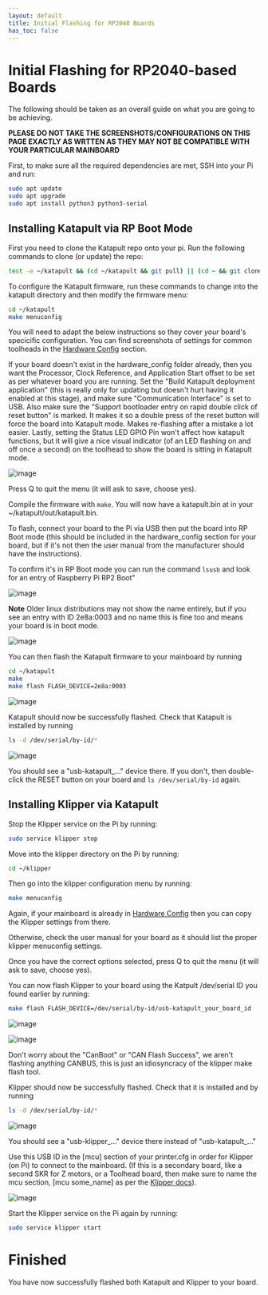 ```yaml
---
layout: default 
title: Initial Flashing for RP2040 Boards
has_toc: false
---
```


# Initial Flashing for RP2040-based Boards

The following should be taken as an overall guide on what you are going to be achieving.

**PLEASE DO NOT TAKE THE SCREENSHOTS/CONFIGURATIONS ON THIS PAGE EXACTLY AS WRTTEN AS THEY MAY NOT BE COMPATIBLE WITH YOUR PARTICULAR MAINBOARD**

First, to make sure all the required dependencies are met, SSH into your Pi and run:

```bash
sudo apt update
sudo apt upgrade
sudo apt install python3 python3-serial
```

## Installing Katapult via RP Boot Mode

First you need to clone the Katapult repo onto your pi. Run the following commands to clone (or update) the repo:

```bash
test -e ~/katapult && (cd ~/katapult && git pull) || (cd ~ && git clone https://github.com/Arksine/katapult) ; cd ~
```

To configure the Katapult firmware, run these commands to change into the katapult directory and then modify the firmware menu:

```bash
cd ~/katapult
make menuconfig
```

You will need to adapt the below instructions so they cover _your_ board's specicific configuration. You can find screenshots of settings for common toolheads in the [Hardware Config](../hardware_config/hardware_config.md) section.

If your board doesn't exist in the hardware_config folder already, then you want the Processor, Clock Reference, and Application Start offset to be set as per whatever board you are running. Set the "Build Katapult deployment application" (this is really only for updating but doesn't hurt having it enabled at this stage), and make sure "Communication Interface" is set to USB. Also make sure the "Support bootloader entry on rapid double click of reset button" is marked. It makes it so a double press of the reset button will force the board into Katapult mode. Makes re-flashing after a mistake a lot easier. Lastly, setting the Status LED GPIO Pin won't affect how katapult functions, but it will give a nice visual indicator (of an LED flashing on and off once a second) on the toolhead to show the board is sitting in Katapult mode.

![image](https://github.com/user-attachments/assets/e60a9ffc-5e64-4f00-9b82-0e447ac5db8a)

Press Q to quit the menu (it will ask to save, choose yes).

Compile the firmware with `make`. You will now have a katapult.bin at in your ~/katapult/out/katapult.bin.

To flash, connect your board to the Pi via USB then put the board into RP Boot mode (this should be included in the hardware_config section for your board, but if it's not then the user manual from the manufacturer should have the instructions). 

To confirm it's in RP Boot mode you can run the command `lsusb` and look for an entry of Raspberry Pi RP2 Boot"

![image](https://github.com/user-attachments/assets/4a0338dd-06b2-4415-a834-a5cc18eb0d0a)

**Note**
Older linux distributions may not show the name entirely, but if you see an entry with ID 2e8a:0003 and no name this is fine too and means your board is in boot mode.

![image](https://github.com/user-attachments/assets/9cdabe2b-7cca-4707-9375-631a93a98e16)


You can then flash the Katapult firmware to your mainboard by running

```bash
cd ~/katapult
make
make flash FLASH_DEVICE=2e8a:0003
```

![image](https://github.com/user-attachments/assets/7fe1ef45-e628-4742-8be3-05ce8699fd5c)

Katapult should now be successfully flashed. Check that Katapult is installed by running 

```bash
ls -d /dev/serial/by-id/*
```

![image](https://github.com/user-attachments/assets/cbecd6d2-4bcd-402e-b16c-e7829e890821)


You should see a "usb-katapult_..." device there. If you don't, then double-click the RESET button on your board and `ls /dev/serial/by-id` again.

## Installing Klipper via Katapult

Stop the Klipper service on the Pi by running:

```bash
sudo service klipper stop
```

Move into the klipper directory on the Pi by running:

```bash
cd ~/klipper
```

Then go into the klipper configuration menu by running:

```bash
make menuconfig
```

Again, if your mainboard is already in [Hardware Config](../hardware_config/hardware_config.md) then you can copy the Klipper settings from there. 

Otherwise, check the user manual for your board as it should list the proper klipper menuconfig settings.

Once you have the correct options selected, press Q to quit the menu (it will ask to save, choose yes).

You can now flash Klipper to your board using the Katpult /dev/serial ID you found earlier by running:

```bash
make flash FLASH_DEVICE=/dev/serial/by-id/usb-katapult_your_board_id
```
![image](https://github.com/user-attachments/assets/966aa662-2a4c-42ab-a0e6-a316e3bb03d8)

![image](https://github.com/user-attachments/assets/bffb882d-145a-40c7-abb6-dc6247f11a88)

Don't worry about the "CanBoot" or "CAN Flash Success", we aren't flashing anything CANBUS, this is just an idiosyncracy of the klipper make flash tool.

Klipper should now be successfully flashed. Check that it is installed and by running 

```bash
ls -d /dev/serial/by-id/*
```

![image](https://github.com/user-attachments/assets/c53de7c6-bfa3-4ba4-ad6c-1eb5a6bf86e9)



You should see a "usb-klipper_..." device there instead of "usb-katapult_..."

Use this USB ID in the [mcu] section of your printer.cfg in order for Klipper (on Pi) to connect to the mainboard. (If this is a secondary board, like a second SKR for Z motors, or a Toolhead board, then make sure to name the mcu section, [mcu some_name] as per the [Klipper docs](<https://www.klipper3d.org/Config_Reference.html#mcu-my_extra_mcu>)).

![image](https://github.com/user-attachments/assets/f9b42ab5-4da8-46de-86e1-60e8b8dfd98a)


Start the Klipper service on the Pi again by running:

```bash
sudo service klipper start
```

# Finished

You have now successfully flashed both Katapult and Klipper to your board.
